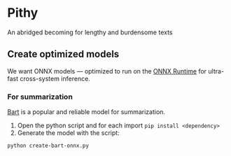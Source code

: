 # Pithy
An abridged becoming for lengthy and burdensome texts


## Create optimized models

We want ONNX models &mdash; optimized to run on the [ONNX Runtime](https://onnxruntime.ai/) for ultra-fast cross-system inference.

### For summarization

[Bart](https://huggingface.co/facebook/bart-large-cnn) is a popular and reliable model for summarization. 

1. Open the python script and for each import `pip install <dependency>`
2. Generate the model with the script:

```bash
python create-bart-onnx.py
```
